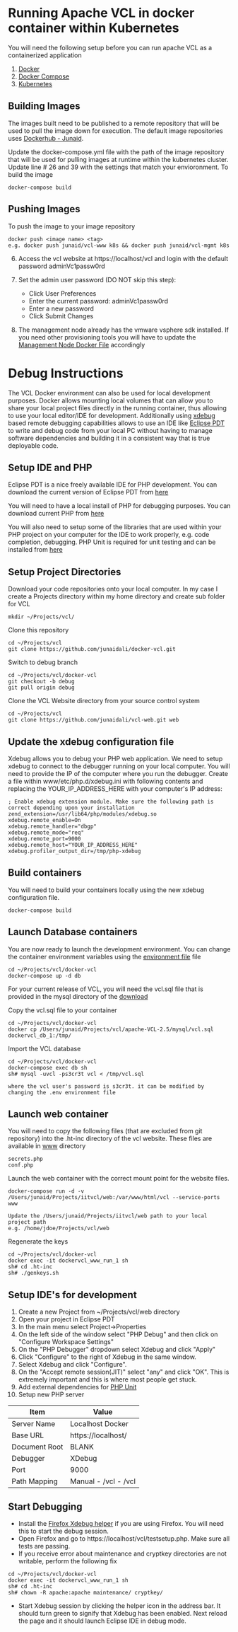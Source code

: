# Running Apache VCL in docker container within Kubernetes

You will need the following setup before you can run apache VCL as a containerized application
1. [Docker](https://www.docker.com/get-docker)
2. [Docker Compose](https://docs.docker.com/compose/install/)
3. [Kubernetes](https://kubernetes.io/)

## Building Images
The images built need to be published to a remote repository that will be used to pull the image down for execution. The default image repositories uses [Dockerhub - Junaid](https://hub.docker.com/u/junaid/).

Update the docker-compose.yml file with the path of the image repository that will be used for pulling images at runtime within the kubernetes cluster. Update line # 26 and 39 with the settings that match your envioronment. To build the image
```
docker-compose build
```

## Pushing Images
To push the image to your image repository
```
docker push <image name> <tag>
e.g. docker push junaid/vcl-www k8s && docker push junaid/vcl-mgmt k8s
```

6. Access the vcl website at https://localhost/vcl and login with the default password adminVc1passw0rd
7. Set the admin user password (DO NOT skip this step):

    * Click User Preferences
    * Enter the current password: adminVc1passw0rd
    * Enter a new password
    * Click Submit Changes

8. The management node already has the vmware vsphere sdk installed. If you need other provisioning tools you will have to update the [Management Node Docker File](mgmt/Dockerfile) accordingly

# Debug Instructions
The VCL Docker environment can also be used for local development purposes. Docker allows mounting local volumes that can allow you to share your local project files directly in the running container, thus allowing to use your local editor/IDE for development. Additionally using [xdebug](https://xdebug.org/) based remote debugging capabilities allows to use an IDE like [Eclipse PDT](https://www.eclipse.org/pdt/) to write and debug code from your local PC without having to manage software dependencies and building it in a consistent way that is true deployable code.

## Setup IDE and PHP
Eclipse PDT is a nice freely available IDE for PHP development. You can download the current version of Eclipse PDT from [here](https://projects.eclipse.org/projects/tools.pdt/downloads)

You will need to have a local install of PHP for debugging purposes. You can download current PHP from [here](http://php.net/downloads.php)

You will also need to setup some of the libraries that are used within your PHP project on your computer for the IDE to work properly, e.g. code completion, debugging. PHP Unit is required for unit testing and can be installed from [here](https://phpunit.de/announcements/phpunit-5.html)


## Setup Project Directories
Download your code repositories onto your local computer. In my case I create a Projects directory within my home directory and create sub folder for VCL

```
mkdir ~/Projects/vcl/
```

Clone this repository

```
cd ~/Projects/vcl
git clone https://github.com/junaidali/docker-vcl.git
```

Switch to debug branch

```
cd ~/Projects/vcl/docker-vcl
git checkout -b debug
git pull origin debug
```

Clone the VCL Website directory from your source control system

```
cd ~/Projects/vcl
git clone https://github.com/junaidali/vcl-web.git web
```

## Update the xdebug configuration file
Xdebug allows you to debug your PHP web application. We need to setup xdebug to connect to the debugger running on your local computer. You will need to provide the IP of the computer where you run the debugger. Create a file within www/etc/php.d/xdebug.ini with following contents and replacing the YOUR_IP_ADDRESS_HERE with your computer's IP address:

```
; Enable xdebug extension module. Make sure the following path is correct depending upon your installation
zend_extension=/usr/lib64/php/modules/xdebug.so
xdebug.remote_enable=On
xdebug.remote_handler="dbgp"
xdebug.remote_mode="req"
xdebug.remote_port=9000
xdebug.remote_host="YOUR_IP_ADDRESS_HERE"
xdebug.profiler_output_dir=/tmp/php-xdebug
```

## Build containers
You will need to build your containers locally using the new xdebug configuration file.

```
docker-compose build
```

## Launch Database containers
You are now ready to launch the development environment. You can change the container environment variables using the [environment file](.\.env) file

```
cd ~/Projects/vcl/docker-vcl
docker-compose up -d db
```

For your current release of VCL, you will need the vcl.sql file that is provided in the mysql directory of the [download](https://vcl.apache.org/downloads/download.cgi)

Copy the vcl.sql file to your container

```
cd ~/Projects/vcl/docker-vcl
docker cp /Users/junaid/Projects/vcl/apache-VCL-2.5/mysql/vcl.sql dockervcl_db_1:/tmp/
```

Import the VCL database

```
cd ~/Projects/vcl/docker-vcl
docker-compose exec db sh
sh# mysql -uvcl -ps3cr3t vcl < /tmp/vcl.sql

where the vcl user's password is s3cr3t. it can be modified by changing the .env environment file
```

## Launch web container
You will need to copy the following files (that are excluded from git repository) into the .ht-inc directory of the vcl website. These files are available in [www](./www/) directory

```
secrets.php
conf.php
```

Launch the web container with the correct mount point for the website files.

```
docker-compose run -d -v /Users/junaid/Projects/iitvcl/web:/var/www/html/vcl --service-ports www

Update the /Users/junaid/Projects/iitvcl/web path to your local project path
e.g. /home/jdoe/Projects/vcl/web
```

Regenerate the keys

```
cd ~/Projects/vcl/docker-vcl
docker exec -it dockervcl_www_run_1 sh
sh# cd .ht-inc
sh# ./genkeys.sh
```

## Setup IDE's for development
1. Create a new Project from ~/Projects/vcl/web directory
2. Open your project in Eclipse PDT
3. In the main menu select Project->Properties
4. On the left side of the window select "PHP Debug" and then click on "Configure Workspace Settings"
5. On the "PHP Debugger" dropdown select Xdebug and click "Apply"
6. Click "Configure" to the right of Xdebug in the same window.
7. Select Xdebug and click "Configure".
8. On the "Accept remote session(JIT)" select "any" and click "OK". This is extremely important and this is where most people get stuck.
9. Add external dependencies for [PHP Unit](https://phpunit.de/getting-started/phpunit-5.html)
10. Setup new PHP server

Item | Value |
--- | --- |
Server Name | Localhost Docker
Base URL | https://localhost/
Document Root | BLANK
Debugger | XDebug
Port | 9000
Path Mapping | Manual - /vcl - /vcl


## Start Debugging
* Install the [Firefox Xdebug helper](https://addons.mozilla.org/en-US/firefox/addon/xdebug-helper-for-firefox/) if you are using Firefox. You will need this to start the debug session.
* Open Firefox and go to https://localhost/vcl/testsetup.php. Make sure all tests are passing.
* If you receive error about maintenance and cryptkey directories are not writable, perform the following fix
```
cd ~/Projects/vcl/docker-vcl
docker exec -it dockervcl_www_run_1 sh
sh# cd .ht-inc
sh# chown -R apache:apache maintenance/ cryptkey/
```
* Start Xdebug session by clicking the helper icon in the address bar. It should turn green to signify that Xdebug has been enabled. Next reload the page and it should launch Eclipse IDE in debug mode.
